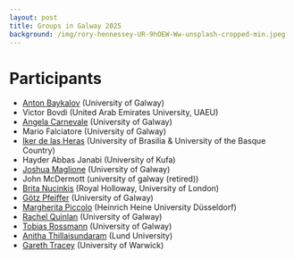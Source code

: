 ```yaml
---
layout: post
title: Groups in Galway 2025
background: /img/rory-hennessey-UR-9hOEW-Ww-unsplash-cropped-min.jpeg
---
```


# Participants

- [Anton Baykalov](https://anton-baykalov.github.io/) (University of Galway)
- Victor Bovdi (United Arab Emirates University, UAEU)
- [Angela Carnevale](https://angelacarnevale.github.io) (University of Galway)
- Mario Falciatore (University of Galway)
- [Iker de las Heras](https://iker-delasheras.mozello.com/home/) (University of Brasilia & University of the Basque Country)
- Hayder Abbas Janabi (University of Kufa)
- [Joshua Maglione](https://joshmaglione.com/) (University of Galway)
- John McDermott (university of galway (retired))
- [Brita Nucinkis](https://www.ma.rhul.ac.uk/~uxah002/) (Royal Holloway, University of London)
- [Götz Pfeiffer](https://www.universityofgalway.ie/our-research/people/mathematical-statistical-sciences/goetzpfeiffer/) (University of Galway)
- [Margherita Piccolo](https://www.math.hhu.de/en/chairs-/-people-/-contact-persons/the-chairs-of-the-mathematical-institute/research-group-in-algebra-and-number-theory/team/dr-margherita-piccolo) (Heinrich Heine University Düsseldorf)
- [Rachel Quinlan](https://rkq.ie) (University of Galway)
- [Tobias Rossmann](https://torossmann.github.io/) (University of Galway)
- [Anitha Thillaisundaram](https://www.lunduniversity.lu.se/lucat/user/40c60ced6eb85185431ffc505d8283a7) (Lund University)
- [Gareth Tracey](https://sites.google.com/view/gareth-tracey/home) (University of Warwick)
